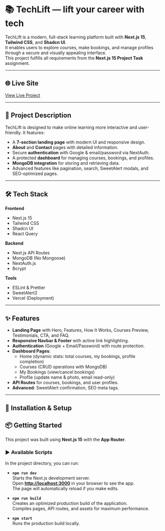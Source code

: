 # 📚 TechLift — lift your career with tech

TechLift is a modern, full-stack learning platform built with **Next.js 15**, **Tailwind CSS**, and **Shadcn UI**.  
It enables users to explore courses, make bookings, and manage profiles through a secure and visually appealing interface.  
This project fulfills all requirements from the **Next.js 15 Project Task** assignment.

---

## 🌐 Live Site
[View Live Project](https://techlift-six.vercel.app/)  



---

## 📝 Project Description
TechLift is designed to make online learning more interactive and user-friendly. It features:
- A **7-section landing page** with modern UI and responsive design.
- **About** and **Contact** pages with detailed information.
- Secure **authentication** with Google & email/password via NextAuth.
- A protected **dashboard** for managing courses, bookings, and profiles.
- **MongoDB integration** for storing and retrieving data.
- Advanced features like pagination, search, SweetAlert modals, and SEO-optimized pages.

---

## 🛠 Tech Stack
**Frontend**
- Next.js 15  
- Tailwind CSS  
- Shadcn UI  
- React Query  

**Backend**
- Next.js API Routes  
- MongoDB (No Mongoose)  
- NextAuth.js  
- Bcrypt  

**Tools**
- ESLint & Prettier  
- SweetAlert2  
- Vercel (Deployment)

---

## ✨ Features
- **Landing Page** with Hero, Features, How It Works, Courses Preview, Testimonials, CTA, and FAQ.
- **Responsive Navbar & Footer** with active link highlighting.
- **Authentication** (Google + Email/Password) with route protection.
- **Dashboard Pages**:  
  - Home (dynamic stats: total courses, my bookings, profile completion)  
  - Courses (CRUD operations with MongoDB)  
  - My Bookings (view/cancel bookings)  
  - Profile (update name & photo, email read-only)  
- **API Routes** for courses, bookings, and user profiles.
- **Advanced**: SweetAlert confirmation, SEO meta tags.

---

## 🔧 Installation & Setup

## 📦 Getting Started

This project was built using **Next.js 15** with the **App Router**.

### ▶ Available Scripts

In the project directory, you can run:

- **`npm run dev`**  
  Starts the Next.js development server.  
  Open **[http://localhost:3000](http://localhost:3000)** in your browser to see the app.  
  The page will automatically reload if you make edits.

- **`npm run build`**  
  Creates an optimized production build of the application.  
  Compiles pages, API routes, and assets for maximum performance.

- **`npm start`**  
  Runs the production build locally.
